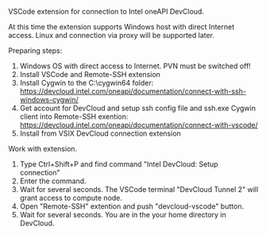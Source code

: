 VSCode extension for connection to Intel oneAPI DevCloud.

At this time the extension supports Windows host with direct Internet access. Linux and connection via proxy will be supported later.

Preparing steps:
1. Windows OS with direct access to Internet. PVN must be switched off!
2. Install VSCode and Remote-SSH extension
3. Install Cygwin to the C:\cygwin64 folder: https://devcloud.intel.com/oneapi/documentation/connect-with-ssh-windows-cygwin/ 
4. Get account for DevCloud and setup ssh config file and ssh.exe Cygwin client into Remote-SSH exention: https://devcloud.intel.com/oneapi/documentation/connect-with-vscode/
5. Install from VSIX DevCloud connection extension 

Work with extension.
1. Type Ctrl+Shift+P and find command "Intel DevCloud: Setup connection"
2. Enter the command.
3. Wait for several seconds. The VSCode terminal "DevCloud Tunnel 2" will grant access to compute node.
4. Open "Remote-SSH" extention and push "devcloud-vscode" button.
5. Wait for several seconds. You are in the your home directory in DevCloud. 
